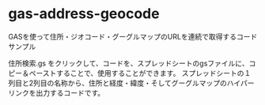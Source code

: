 # gas-address-geocode
GASを使って住所・ジオコード・グーグルマップのURLを連続で取得するコードサンプル

住所検索.gs をクリックして、コードを、スプレッドシートのgsファイルに、コピー＆ペーストすることで、使用することができます。
スプレッドシートの１列目と2列目の名称から、住所と経度・緯度・そしてグーグルマップのハイパーリンクを出力するコードです。

